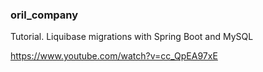 ### oril_company


Tutorial. Liquibase migrations with Spring Boot and MySQL



https://www.youtube.com/watch?v=cc_QpEA97xE
